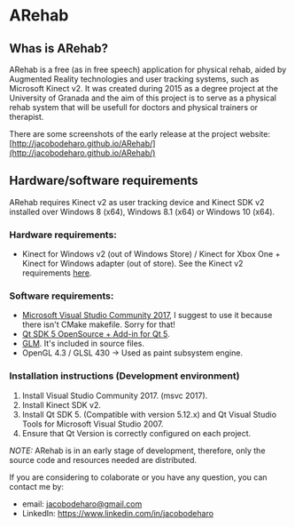 # ARehab
##  Whas is ARehab?

ARehab is a free (as in free speech) application for physical rehab, aided by Augmented Reality technologies and user tracking systems, such as Microsoft Kinect v2. It was created during 2015 as a degree project at the University of Granada and the aim of this project is to serve as a physical rehab system that will be usefull for doctors and physical trainers or therapist. 

There are some screenshots of the early release at the project website: [http://jacobodeharo.github.io/ARehab/](http://jacobodeharo.github.io/ARehab/) 

## Hardware/software requirements

ARehab requires Kinect v2 as user tracking device and Kinect SDK v2 installed over Windows 8 (x64), Windows 8.1 (x64) or Windows 10 (x64).

### Hardware requirements:
* Kinect for Windows v2 (out of Windows Store) / Kinect for Xbox One + Kinect for Windows adapter (out of store). See the Kinect v2 requirements [here](https://msdn.microsoft.com/es-es/library/dn782036.aspx).

### Software requirements:
* [Microsoft Visual Studio Community 2017](https://visualstudio.microsoft.com/es/thank-you-downloading-visual-studio/?sku=Community&rel=15), I suggest to use it because there isn't CMake makefile. Sorry for that!
* [Qt SDK 5 OpenSource + Add-in for Qt 5](http://www.qt.io/download-open-source/).
* [GLM](http://glm.g-truc.net/0.9.7/index.html). It's included in source files.
* OpenGL 4.3 / GLSL 430 -> Used as paint subsystem engine.

### Installation instructions (Development environment)
1. Install Visual Studio Community 2017. (msvc 2017).
2. Install Kinect SDK v2.
3. Install Qt SDK 5. (Compatible with version 5.12.x) and Qt Visual Studio Tools for Microsoft Visual Studio 2007.
6. Ensure that Qt Version is correctly configured on each project.

*NOTE:* ARehab is in an early stage of development, therefore, only the source code and resources needed are distributed. 

If you are considering to colaborate or you have any question, you can contact me by:
- email: jacobodeharo@gmail.com
- LinkedIn: https://www.linkedin.com/in/jacobodeharo

